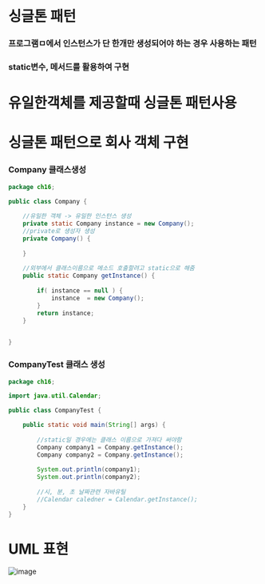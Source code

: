# 싱글톤 패턴
### 프로그램ㅁ에서 인스턴스가 단 한개만 생성되어야 하는 경우 사용하는 패턴
### static변수, 메서드를 활용하여 구현

# 유일한객체를 제공할때 싱글톤 패턴사용

# 싱글톤 패턴으로 회사 객체 구현
### Company 클래스생성
```java
package ch16;

public class Company {
	
	//유일한 객체 -> 유일한 인스턴스 생성
	private static Company instance = new Company();
	//private로 생성자 생성
	private Company() {
		
	}
	
	//외부에서 클래스이름으로 메소드 호출할려고 static으로 해줌
	public static Company getInstance() {
		
		if( instance == null ) {
			instance  = new Company();
		}
		return instance;
	}
	

}
```
### CompanyTest 클래스 생성
```java
package ch16;

import java.util.Calendar;

public class CompanyTest {

	public static void main(String[] args) {
		
		//static일 경우에는 클래스 이름으로 가져다 써야함
		Company company1 = Company.getInstance();
		Company company2 = Company.getInstance();
		
		System.out.println(company1);
		System.out.println(company2);
		
		//시, 분, 초 날짜관련 자바유틸
		//Calendar caledner = Calendar.getInstance();
	}
}
```

# UML 표현

![image](https://user-images.githubusercontent.com/82345970/184283867-c7091487-f5f2-4430-b888-6f2de018d00f.png)


